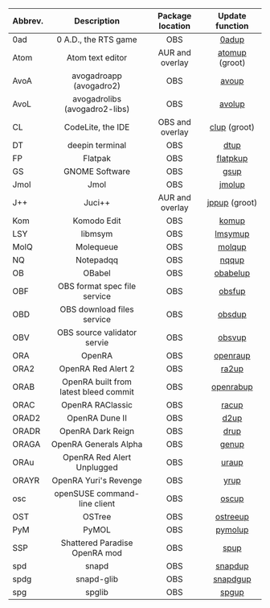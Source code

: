 | Abbrev. | Description                   | Package location | Update function
| ------- | :---------------------------: | :--------------: | :--------------------: |
| 0ad     | 0 A.D., the RTS game          | OBS              | [0adup](../obs/0ad.sh)                  |
| Atom    | Atom text editor              | AUR and overlay  | [atomup](https://github.com/fusion809/gentoo-scripts/blob/master/Shell/pms/ebuild/atom.sh) (groot)
| AvoA    | avogadroapp (avogadro2)       | OBS              | [avoup](../obs/avogadro2.sh)                  |
| AvoL    | avogadrolibs (avogadro2-libs) | OBS              | [avolup](../obs/avogadro2-libs.sh)                |
| CL      | CodeLite, the IDE             | OBS and overlay  | [clup](https://github.com/fusion809/gentoo-scripts/blob/master/Shell/pms/ebuild/codelite.sh) (groot)
| DT      | deepin terminal               | OBS              | [dtup](https://github.com/fusion809/gentoo-scripts/blob/master/Shell/pms/ebuild/dt.sh)
| FP      | Flatpak                       | OBS              | [flatpkup](../obs/flatpak.sh)
| GS      | GNOME Software                | OBS              | [gsup](../obs/gnome-software.sh)
| Jmol    | Jmol                          | OBS              | [jmolup](../obs/jmol.sh)
| J++     | Juci++                        | AUR and overlay  | [jppup](https://github.com/fusion809/gentoo-scripts/blob/master/Shell/pms/ebuild/juci++.sh) (groot)
| Kom     | Komodo Edit                   | OBS              | [komup](../obs/komodo.sh)
| LSY     | libmsym                       | OBS              | [lmsymup](../obs/libmsym.sh)
| MolQ    | Molequeue                     | OBS              | [molqup](../obs/mole.sh)
| NQ      | Notepadqq                     | OBS              | [nqqup](../obs/notepadqq.sh)
| OB      | OBabel                        | OBS              | [obabelup](../obs/openbabel.sh)
| OBF     | OBS format spec file service  | OBS              | [obsfup](../obs/obsf.sh)
| OBD     | OBS download files service    | OBS              | [obsdup](../obs/obsd.sh)
| OBV     | OBS source validator servie   | OBS              | [obsvup](../obs/obsv.sh)
| ORA     | OpenRA                        | OBS              | [openraup](../obs/openra/openra.sh)
| ORA2    | OpenRA Red Alert 2            | OBS              | [ra2up](../obs/openra/ra2.sh)
| ORAB    | OpenRA built from latest bleed commit | OBS      | [openrabup](../obs/openra/bleed.sh)
| ORAC    | OpenRA RAClassic              | OBS              | [racup](../obs/openra/raclassic.sh)
| ORAD2   | OpenRA Dune II                | OBS              | [d2up](../obs/openra/d2.sh)
| ORADR   | OpenRA Dark Reign             | OBS              | [drup](../obs/openra/dr.sh)
| ORAGA   | OpenRA Generals Alpha         | OBS              | [genup](../obs/openra/gen.sh)
| ORAu    | OpenRA Red Alert Unplugged    | OBS              | [uraup](../obs/openra/ura.sh)
| ORAYR   | OpenRA Yuri's Revenge         | OBS              | [yrup](../obs/openra/yr.sh)
| osc     | openSUSE command-line client  | OBS              | [oscup](../obs/osc.sh)
| OST     | OSTree                        | OBS              | [ostreeup](../obs/ostree.sh)
| PyM     | PyMOL                         | OBS              | [pymolup](../obs/pymol.sh)
| SSP     | Shattered Paradise OpenRA mod | OBS              | [spup](../obs/sp.sh)
| spd     | snapd                         | OBS              | [snapdup](../obs/snapd.sh)
| spdg    | snapd-glib                    | OBS              | [snapdgup](../obs/snapd.sh#L14)
| spg     | spglib                        | OBS              | [spgup](../obs/spglib.sh)